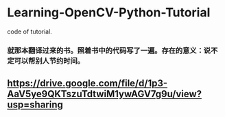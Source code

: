# Learning-OpenCV-Python-Tutorial

code of <OpenCV-Python> tutorial.
### 就那本翻译过来的书。照着书中的代码写了一遍。存在的意义：说不定可以帮别人节约时间。
## https://drive.google.com/file/d/1p3-AaV5ye9QKTszuTdtwiM1ywAGV7g9u/view?usp=sharing
